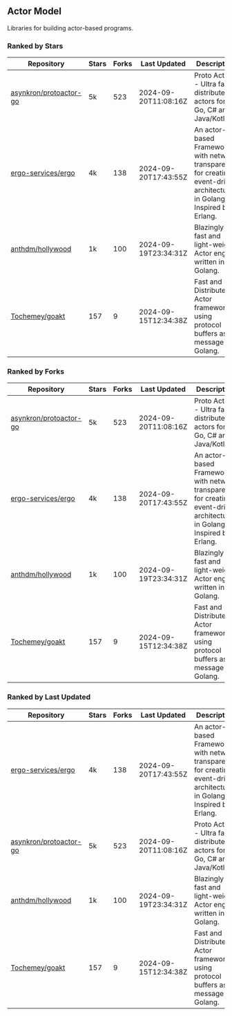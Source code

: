## Actor Model

Libraries for building actor-based programs.

### Ranked by Stars

| Repository | Stars | Forks | Last Updated | Description | 
|------------|-------|-------|--------------|-------------|
| [asynkron/protoactor-go](https://github.com/asynkron/protoactor-go) | 5k | 523 | 2024-09-20T11:08:16Z |  Proto Actor - Ultra fast distributed actors for Go, C# and Java/Kotlin. |
| [ergo-services/ergo](https://github.com/ergo-services/ergo) | 4k | 138 | 2024-09-20T17:43:55Z |  An actor-based Framework with network transparency for creating event-driven architecture in Golang. Inspired by Erlang. |
| [anthdm/hollywood](https://github.com/anthdm/hollywood) | 1k | 100 | 2024-09-19T23:34:31Z |  Blazingly fast and light-weight Actor engine written in Golang. |
| [Tochemey/goakt](https://github.com/Tochemey/goakt) | 157 | 9 | 2024-09-15T12:34:38Z |  Fast and Distributed Actor framework using protocol buffers as message for Golang. |

### Ranked by Forks

| Repository | Stars | Forks | Last Updated | Description | 
|------------|-------|-------|--------------|-------------|
| [asynkron/protoactor-go](https://github.com/asynkron/protoactor-go) | 5k | 523 | 2024-09-20T11:08:16Z |  Proto Actor - Ultra fast distributed actors for Go, C# and Java/Kotlin. |
| [ergo-services/ergo](https://github.com/ergo-services/ergo) | 4k | 138 | 2024-09-20T17:43:55Z |  An actor-based Framework with network transparency for creating event-driven architecture in Golang. Inspired by Erlang. |
| [anthdm/hollywood](https://github.com/anthdm/hollywood) | 1k | 100 | 2024-09-19T23:34:31Z |  Blazingly fast and light-weight Actor engine written in Golang. |
| [Tochemey/goakt](https://github.com/Tochemey/goakt) | 157 | 9 | 2024-09-15T12:34:38Z |  Fast and Distributed Actor framework using protocol buffers as message for Golang. |

### Ranked by Last Updated

| Repository | Stars | Forks | Last Updated | Description | 
|------------|-------|-------|--------------|-------------|
| [ergo-services/ergo](https://github.com/ergo-services/ergo) | 4k | 138 | 2024-09-20T17:43:55Z |  An actor-based Framework with network transparency for creating event-driven architecture in Golang. Inspired by Erlang. |
| [asynkron/protoactor-go](https://github.com/asynkron/protoactor-go) | 5k | 523 | 2024-09-20T11:08:16Z |  Proto Actor - Ultra fast distributed actors for Go, C# and Java/Kotlin. |
| [anthdm/hollywood](https://github.com/anthdm/hollywood) | 1k | 100 | 2024-09-19T23:34:31Z |  Blazingly fast and light-weight Actor engine written in Golang. |
| [Tochemey/goakt](https://github.com/Tochemey/goakt) | 157 | 9 | 2024-09-15T12:34:38Z |  Fast and Distributed Actor framework using protocol buffers as message for Golang. |

